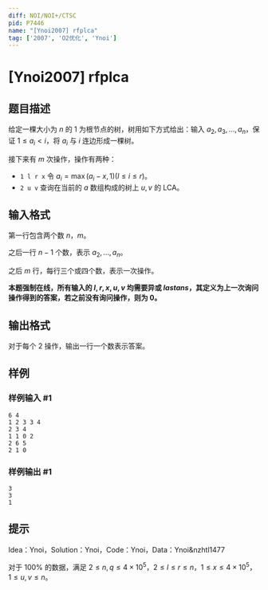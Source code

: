 ```yaml
---
diff: NOI/NOI+/CTSC
pid: P7446
name: "[Ynoi2007] rfplca"
tag: ['2007', 'O2优化', 'Ynoi']
---
```

# [Ynoi2007] rfplca
## 题目描述

给定一棵大小为 $n$ 的 $1$ 为根节点的树，树用如下方式给出：输入 $a_2,a_3,\dots,a_n$，保证 $1\leq a_i<i$，将 $a_i$ 与 $i$ 连边形成一棵树。

接下来有 $m$ 次操作，操作有两种：
- `1 l r x` 令 $a_i=\max(a_i-x,1)(l\leq i\leq r)$。
- `2 u v` 查询在当前的 $a$ 数组构成的树上 $u,v$ 的 LCA。
## 输入格式

第一行包含两个数 $n$，$m$。

之后一行 $n-1$ 个数，表示 $a_2,...,a_n$。

之后 $m$ 行，每行三个或四个数，表示一次操作。

**本题强制在线，所有输入的 $l,r,x,u,v$ 均需要异或 $lastans$，其定义为上一次询问操作得到的答案，若之前没有询问操作，则为 $0$。**
## 输出格式

对于每个 $2$ 操作，输出一行一个数表示答案。
## 样例

### 样例输入 #1
```
6 4
1 2 3 3 4
2 3 4
1 1 0 2
2 6 5
2 1 0

```
### 样例输出 #1
```
3
3
1
```
## 提示

Idea：Ynoi，Solution：Ynoi，Code：Ynoi，Data：Ynoi&nzhtl1477

对于 $100\%$ 的数据，满足
$2\leq n,q\leq 4\times 10^5$，$2\leq l\leq r\leq n$，$1\leq x\leq 4\times 10^5$，$1\leq u,v\leq n$。
